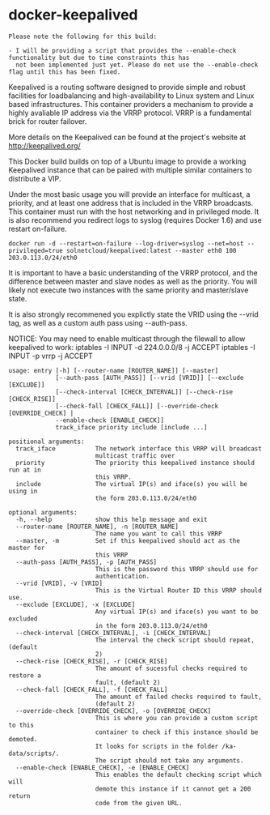 # docker-keepalived

    Please note the following for this build:
    
    - I will be providing a script that provides the --enable-check functionality but due to time constraints this has
      not been implemented just yet. Please do not use the --enable-check flag until this has been fixed.
    
Keepalived is a routing software designed to provide simple and robust facilities for loadbalancing and high-availability to Linux system and Linux based infrastructures. This container providers a mechanism to provide a highly avaliable IP address via the VRRP protocol. VRRP is a fundamental brick for router failover.

More details on the Keepalived can be found at the project's website at http://keepalived.org/

This Docker build builds on top of a Ubuntu image to provide a working Keepalived instance that can be paired with multiple similar containers to distribute a VIP.

Under the most basic usage you will provide an interface for multicast, a priority, and at least one address that is included in the VRRP broadcasts. This container must run with the host networking and in privileged mode. It is also recommend you redirect logs to syslog (requires Docker 1.6) and use restart on-failure.

    docker run -d --restart=on-failure --log-driver=syslog --net=host --privileged=true solnetcloud/keepalived:latest --master eth0 100 203.0.113.0/24/eth0
    
It is important to have a basic understanding of the VRRP protocol, and the difference between master and slave nodes as well as the priority. You will likely not execute two instances with the same priority and master/slave state.

It is also strongly recommened you explictly state the VRID using the --vrid tag, as well as a custom auth pass using --auth-pass.

NOTICE: You may need to enable multicast through the filewall to allow keepalived to work:
    iptables -I INPUT -d 224.0.0.0/8 -j ACCEPT
    iptables -I INPUT -p vrrp -j ACCEPT

    usage: entry [-h] [--router-name [ROUTER_NAME]] [--master]
                 [--auth-pass [AUTH_PASS]] [--vrid [VRID]] [--exclude [EXCLUDE]]
                 [--check-interval [CHECK_INTERVAL]] [--check-rise [CHECK_RISE]]
                 [--check-fall [CHECK_FALL]] [--override-check [OVERRIDE_CHECK] |
                 --enable-check [ENABLE_CHECK]]
                 track_iface priority include [include ...]
    
    positional arguments:
      track_iface           The network interface this VRRP will broadcast
                            multicast traffic over
      priority              The priority this keepalived instance should run at in
                            this VRRP.
      include               The virtual IP(s) and iface(s) you will be using in
                            the form 203.0.113.0/24/eth0
    
    optional arguments:
      -h, --help            show this help message and exit
      --router-name [ROUTER_NAME], -n [ROUTER_NAME]
                            The name you want to call this VRRP
      --master, -m          Set if this keepalived should act as the master for
                            this VRRP
      --auth-pass [AUTH_PASS], -p [AUTH_PASS]
                            This is the password this VRRP should use for
                            authentication.
      --vrid [VRID], -v [VRID]
                            This is the Virtual Router ID this VRRP should use.
      --exclude [EXCLUDE], -x [EXCLUDE]
                            Any virtual IP(s) and iface(s) you want to be excluded
                            in the form 203.0.113.0/24/eth0
      --check-interval [CHECK_INTERVAL], -i [CHECK_INTERVAL]
                            The interval the check script should repeat, (default
                            2)
      --check-rise [CHECK_RISE], -r [CHECK_RISE]
                            The amount of sucessful checks required to restore a
                            fault, (default 2)
      --check-fall [CHECK_FALL], -f [CHECK_FALL]
                            The amount of failed checks required to fault,
                            (default 2)
      --override-check [OVERRIDE_CHECK], -o [OVERRIDE_CHECK]
                            This is where you can provide a custom script to this
                            container to check if this instance should be demoted.
                            It looks for scripts in the folder /ka-data/scripts/.
                            The script should not take any arguments.
      --enable-check [ENABLE_CHECK], -e [ENABLE_CHECK]
                            This enables the default checking script which will
                            demote this instance if it cannot get a 200 return
                            code from the given URL.
